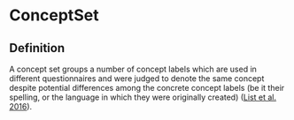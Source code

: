 # ConceptSet

## Definition

A concept set groups a number of concept labels which are used in different questionnaires and were judged to denote the same concept despite potential differences among the concrete concept labels (be it their spelling, or the language in which they were originally created) ([List et al. 2016](:ref:List2016a)).
